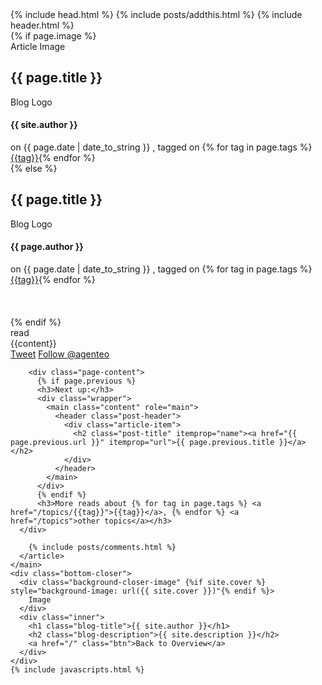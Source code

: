 ---
---
<!DOCTYPE html>
<html>
  {% include head.html %}
  <body itemscope itemtype="http://schema.org/Article">
    {% include posts/addthis.html %}
    {% include header.html %}
    <main class="content" role="main">
      <article class="post">
        {% if page.image %}
        <div class="article-image">
          <div class="post-image-image" style="background-image: url({% if page.image %}{{ page.image }} {% endif %})" {% if page.image_credit %} data-credit={{ page.image_credit }} {% endif %}>
            Article Image
          </div>
          <div class="post-meta">
            <h1 class="post-title">{{ page.title }}</h1>
            <div class="cf post-meta-text">
              <div class="author-image" style="background-image: url({{ site.author_image }})">Blog Logo</div>
              <h4 class="author-name" itemprop="author" itemscope itemtype="http://schema.org/Person">{{ site.author }}</h4>
              on
              <time datetime="{{ page.date | date: "%F %R" }}">{{ page.date | date_to_string }}</time>
              , tagged on {% for tag in page.tags %} <span class="post-tag-{{tag}}"><a href="/topics/{{tag}}">{{tag}}</a></span>{% endfor %}
            </div>
            <div style="text-align:center">
              <a href="#topofpage" class="topofpage"><i class="fa fa-angle-down"></i></a>
            </div>
          </div>
        </div>
        {% else %}
        <div class="noarticleimage">
          <div class="post-meta">
            <h1 class="post-title">{{ page.title }}</h1>
            <div class="cf post-meta-text">
              <div class="author-image" style="background-image: url({{ site.author_image }})">Blog Logo</div>
              <h4 class="author-name" itemprop="author" itemscope itemtype="http://schema.org/Person">{{ page.author }}</h4>
              on
              <time datetime="{{ page.date | date_to_xmlschema }}">{{ page.date | date_to_string }}</time>
              , tagged on {% for tag in page.tags %} <span class="post-tag-{{tag}}"><a href="/topics/{{tag}}">{{tag}}</a></span>{% endfor %}
            </div>
          </div>
        </div>
        <br>
        <br>
        <br>
        {% endif %}
        <section class="post-content">
          <div class="post-reading">
            <span class="post-reading-time"></span> read
          </div>
          <a name="topofpage"></a>
          {{content}}
        </section>
        <footer class="post-footer">
          <section class="share">
            <a href="https://twitter.com/share" class="twitter-share-button" data-via="agenteo" data-size="large" data-count="none" data-dnt="true">Tweet</a>
            <a href="https://twitter.com/agenteo" class="twitter-follow-button" data-show-count="false" data-size="large" data-dnt="true">Follow @agenteo</a>
            <script>!function(d,s,id){var js,fjs=d.getElementsByTagName(s)[0],p=/^http:/.test(d.location)?'http':'https';if(!d.getElementById(id)){js=d.createElement(s);js.id=id;js.src=p+'://platform.twitter.com/widgets.js';fjs.parentNode.insertBefore(js,fjs);}}(document, 'script', 'twitter-wjs');</script>
          </section>
        </footer>
        
        <div class="page-content">
          {% if page.previous %}
          <h3>Next up:</h3>
          <div class="wrapper">
            <main class="content" role="main">
              <header class="post-header">
                <div class="article-item">
                  <h2 class="post-title" itemprop="name"><a href="{{ page.previous.url }}" itemprop="url">{{ page.previous.title }}</a></h2>
                </div>
              </header>
            </main>
          </div>
          {% endif %}
          <h3>More reads about {% for tag in page.tags %} <a href="/topics/{{tag}}">{{tag}}</a>, {% endfor %} <a href="/topics">other topics</a></h3>
      </div>

        {% include posts/comments.html %}
      </article>
    </main>
    <div class="bottom-closer">
      <div class="background-closer-image" {%if site.cover %} style="background-image: url({{ site.cover }})"{% endif %}>
        Image
      </div>
      <div class="inner">
        <h1 class="blog-title">{{ site.author }}</h1>
        <h2 class="blog-description">{{ site.description }}</h2>
        <a href="/" class="btn">Back to Overview</a>
      </div>
    </div>
    {% include javascripts.html %}
  </body>
</html>
